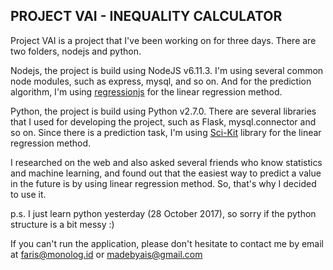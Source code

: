 PROJECT VAI - INEQUALITY CALCULATOR
-----------------------------------

Project VAI is a project that I've been working on for three days. There are two folders, nodejs and python.

Nodejs, the project is build using NodeJS v6.11.3. I'm using several common node modules, such as express, mysql, and so on. And for the prediction algorithm, I'm using [regressionjs](https://www.npmjs.com/package/regression) for the linear regression method.

Python, the project is build using Python v2.7.0. There are several libraries that I used for developing the project, such as Flask, mysql.connector and so on. Since there is a prediction task, I'm using [Sci-Kit](http://scikit-learn.org/) library for the linear regression method.

I researched on the web and also asked several friends who know statistics and machine learning, and found out that the easiest way to predict a value in the future is by using linear regression method. So, that's why I decided to use it.

p.s. I just learn python yesterday (28 October 2017), so sorry if the python structure is a bit messy :)

If you can't run the application, please don't hesitate to contact me by email at faris@monolog.id or madebyais@gmail.com
